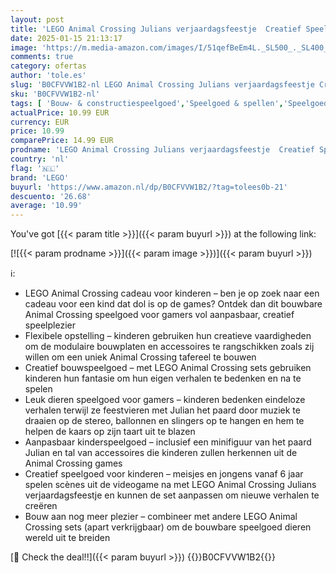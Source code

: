 ```yaml
---
layout: post
title: 'LEGO Animal Crossing Julians verjaardagsfeestje  Creatief Speelgoed voor Kinderen  Bouwpakket met Minifiguur van het Paard uit de Game  Cadeau voor Meisjes en Jongens vanaf 6 jaar 77046'
date: 2025-01-15 21:13:17
image: 'https://m.media-amazon.com/images/I/51qefBeEm4L._SL500_._SL400_.jpg'
comments: true
category: ofertas
author: 'tole.es'
slug: 'B0CFVVW1B2-nl LEGO Animal Crossing Julians verjaardagsfeestje Creatief...'
sku: 'B0CFVVW1B2-nl'
tags: [ 'Bouw- & constructiespeelgoed','Speelgoed & spellen','Speelgoedbouwsets','lego','🇳🇱', ]
actualPrice: 10.99 EUR
currency: EUR
price: 10.99
comparePrice: 14.99 EUR
prodname: 'LEGO Animal Crossing Julians verjaardagsfeestje  Creatief Speelgoed voor Kinderen  Bouwpakket met Minifiguur van het Paard uit de Game  Cadeau voor Meisjes en Jongens vanaf 6 jaar 77046'
country: 'nl'
flag: '🇳🇱'
brand: 'LEGO'
buyurl: 'https://www.amazon.nl/dp/B0CFVVW1B2/?tag=tolees0b-21'
descuento: '26.68'
average: '10.99'
---
```


You've got [{{< param title >}}]({{< param buyurl >}}) at the following link:

[![{{< param prodname >}}]({{< param image >}})]({{< param buyurl >}})

ℹ️:

- LEGO Animal Crossing cadeau voor kinderen – ben je op zoek naar een cadeau voor een kind dat dol is op de games? Ontdek dan dit bouwbare Animal Crossing speelgoed voor gamers vol aanpasbaar, creatief speelplezier
- Flexibele opstelling – kinderen gebruiken hun creatieve vaardigheden om de modulaire bouwplaten en accessoires te rangschikken zoals zij willen om een uniek Animal Crossing tafereel te bouwen
- Creatief bouwspeelgoed – met LEGO Animal Crossing sets gebruiken kinderen hun fantasie om hun eigen verhalen te bedenken en na te spelen
- Leuk dieren speelgoed voor gamers – kinderen bedenken eindeloze verhalen terwijl ze feestvieren met Julian het paard door muziek te draaien op de stereo, ballonnen en slingers op te hangen en hem te helpen de kaars op zijn taart uit te blazen
- Aanpasbaar kinderspeelgoed – inclusief een minifiguur van het paard Julian en tal van accessoires die kinderen zullen herkennen uit de Animal Crossing games
- Creatief speelgoed voor kinderen – meisjes en jongens vanaf 6 jaar spelen scènes uit de videogame na met LEGO Animal Crossing Julians verjaardagsfeestje en kunnen de set aanpassen om nieuwe verhalen te creëren
- Bouw aan nog meer plezier – combineer met andere LEGO Animal Crossing sets (apart verkrijgbaar) om de bouwbare speelgoed dieren wereld uit te breiden

[🛒 Check the deal!!]({{< param buyurl >}})
{{<world>}}B0CFVVW1B2{{</world>}}
